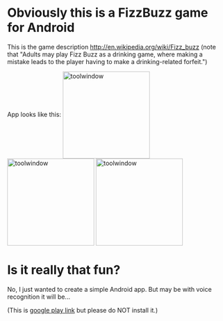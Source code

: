 Obviously this is a FizzBuzz game for Android
=======
This is the game description http://en.wikipedia.org/wiki/Fizz_buzz
(note that "Adults may play Fizz Buzz as a drinking game, where making a mistake leads to the player having to make a drinking-related forfeit.")

App looks like this:
<img src="https://raw.github.com/dkandalov/fizzbuzz-android/master/screenshots/home.png" alt="toolwindow" title="toolwindow" align="center" width="200px"/>
<span widt="20px"/>
<img src="https://raw.github.com/dkandalov/fizzbuzz-android/master/screenshots/settings.png" alt="toolwindow" title="toolwindow" align="center" width="200px"/>
<span widt="20px"/>
<img src="https://raw.github.com/dkandalov/fizzbuzz-android/master/screenshots/normal_mode.png" alt="toolwindow" title="toolwindow" align="center" width="200px"/>


Is it really that fun?
==========
No, I just wanted to create a simple Android app.
But may be with voice recognition it will be...

(This is [google play link](https://play.google.com/store/apps/details?id=org.fizzbuzzwoof) but please do NOT install it.)